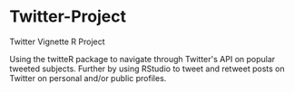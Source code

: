 # Twitter-Project
Twitter Vignette R Project

Using the twitteR package to navigate through Twitter's API on popular tweeted subjects. Further by using RStudio to tweet and retweet posts on Twitter on personal and/or public profiles.

